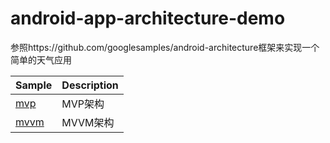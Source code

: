 # android-app-architecture-demo
参照https://github.com/googlesamples/android-architecture框架来实现一个简单的天气应用

| Sample | Description |
| ------------- | ------------- |
| [mvp](https://github.com/zhhp1121/android-app-architecture-demo/tree/mvp/) |MVP架构 |
| [mvvm](https://github.com/zhhp1121/android-app-architecture-demo/tree/mvp/) |MVVM架构 |
